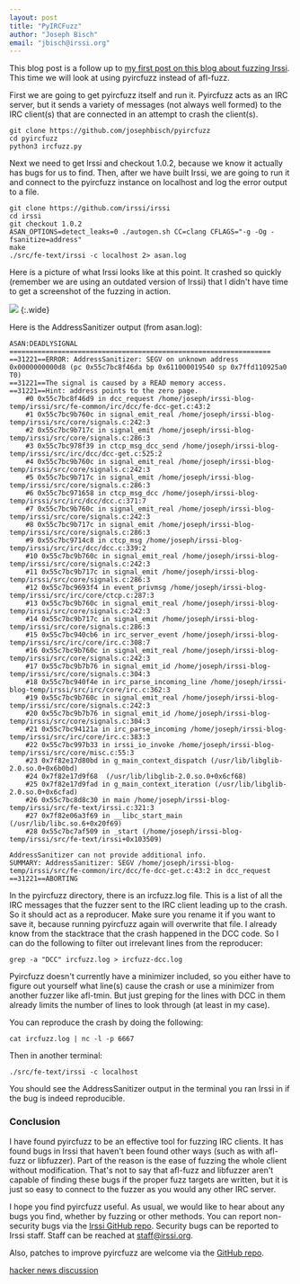 ```yaml
---
layout: post
title: "PyIRCFuzz"
author: "Joseph Bisch"
email: "jbisch@irssi.org"
---
```


This blog post is a follow up to [my first post on this blog about fuzzing
Irssi](https://irssi.org/2017/05/12/fuzzing-irssi/). This time we will look at
using pyircfuzz instead of afl-fuzz.

First we are going to get pyircfuzz itself and run it. Pyircfuzz acts as an IRC
server, but it sends a variety of messages (not always well formed) to the IRC
client(s) that are connected in an attempt to crash the client(s).

```
git clone https://github.com/josephbisch/pyircfuzz
cd pyircfuzz
python3 ircfuzz.py
```

Next we need to get Irssi and checkout 1.0.2, because we know it actually has
bugs for us to find. Then, after we have built Irssi, we are going to run it
and connect to the pyircfuzz instance on localhost and log the error output to
a file.

```
git clone https://github.com/irssi/irssi
cd irssi
git checkout 1.0.2
ASAN_OPTIONS=detect_leaks=0 ./autogen.sh CC=clang CFLAGS="-g -Og -fsanitize=address"
make
./src/fe-text/irssi -c localhost 2> asan.log
```

Here is a picture of what Irssi looks like at this point. It crashed so quickly
(remember we are using an outdated version of Irssi) that I didn't have time to
get a screenshot of the fuzzing in action.

<img style="max-width:100%" src="/images/irssi_pyircfuzz_crash.png" />
{:.wide}

Here is the AddressSanitizer output (from asan.log):


```
ASAN:DEADLYSIGNAL
=================================================================
==31221==ERROR: AddressSanitizer: SEGV on unknown address 0x0000000000d8 (pc 0x55c7bc8f46da bp 0x611000019540 sp 0x7ffd110925a0 T0)
==31221==The signal is caused by a READ memory access.
==31221==Hint: address points to the zero page.
    #0 0x55c7bc8f46d9 in dcc_request /home/joseph/irssi-blog-temp/irssi/src/fe-common/irc/dcc/fe-dcc-get.c:43:2
    #1 0x55c7bc9b760c in signal_emit_real /home/joseph/irssi-blog-temp/irssi/src/core/signals.c:242:3
    #2 0x55c7bc9b717c in signal_emit /home/joseph/irssi-blog-temp/irssi/src/core/signals.c:286:3
    #3 0x55c7bc978f39 in ctcp_msg_dcc_send /home/joseph/irssi-blog-temp/irssi/src/irc/dcc/dcc-get.c:525:2
    #4 0x55c7bc9b760c in signal_emit_real /home/joseph/irssi-blog-temp/irssi/src/core/signals.c:242:3
    #5 0x55c7bc9b717c in signal_emit /home/joseph/irssi-blog-temp/irssi/src/core/signals.c:286:3
    #6 0x55c7bc971658 in ctcp_msg_dcc /home/joseph/irssi-blog-temp/irssi/src/irc/dcc/dcc.c:371:7
    #7 0x55c7bc9b760c in signal_emit_real /home/joseph/irssi-blog-temp/irssi/src/core/signals.c:242:3
    #8 0x55c7bc9b717c in signal_emit /home/joseph/irssi-blog-temp/irssi/src/core/signals.c:286:3
    #9 0x55c7bc9714c8 in ctcp_msg /home/joseph/irssi-blog-temp/irssi/src/irc/dcc/dcc.c:339:2
    #10 0x55c7bc9b760c in signal_emit_real /home/joseph/irssi-blog-temp/irssi/src/core/signals.c:242:3
    #11 0x55c7bc9b717c in signal_emit /home/joseph/irssi-blog-temp/irssi/src/core/signals.c:286:3
    #12 0x55c7bc9693f4 in event_privmsg /home/joseph/irssi-blog-temp/irssi/src/irc/core/ctcp.c:287:3
    #13 0x55c7bc9b760c in signal_emit_real /home/joseph/irssi-blog-temp/irssi/src/core/signals.c:242:3
    #14 0x55c7bc9b717c in signal_emit /home/joseph/irssi-blog-temp/irssi/src/core/signals.c:286:3
    #15 0x55c7bc940cb6 in irc_server_event /home/joseph/irssi-blog-temp/irssi/src/irc/core/irc.c:308:7
    #16 0x55c7bc9b760c in signal_emit_real /home/joseph/irssi-blog-temp/irssi/src/core/signals.c:242:3
    #17 0x55c7bc9b7b76 in signal_emit_id /home/joseph/irssi-blog-temp/irssi/src/core/signals.c:304:3
    #18 0x55c7bc940f4e in irc_parse_incoming_line /home/joseph/irssi-blog-temp/irssi/src/irc/core/irc.c:362:3
    #19 0x55c7bc9b760c in signal_emit_real /home/joseph/irssi-blog-temp/irssi/src/core/signals.c:242:3
    #20 0x55c7bc9b7b76 in signal_emit_id /home/joseph/irssi-blog-temp/irssi/src/core/signals.c:304:3
    #21 0x55c7bc94121a in irc_parse_incoming /home/joseph/irssi-blog-temp/irssi/src/irc/core/irc.c:383:3
    #22 0x55c7bc997b33 in irssi_io_invoke /home/joseph/irssi-blog-temp/irssi/src/core/misc.c:55:3
    #23 0x7f82e17d80bd in g_main_context_dispatch (/usr/lib/libglib-2.0.so.0+0x6b0bd)
    #24 0x7f82e17d9f68  (/usr/lib/libglib-2.0.so.0+0x6cf68)
    #25 0x7f82e17d9fad in g_main_context_iteration (/usr/lib/libglib-2.0.so.0+0x6cfad)
    #26 0x55c7bc8d8c30 in main /home/joseph/irssi-blog-temp/irssi/src/fe-text/irssi.c:321:3
    #27 0x7f82e06a3f69 in __libc_start_main (/usr/lib/libc.so.6+0x20f69)
    #28 0x55c7bc7af509 in _start (/home/joseph/irssi-blog-temp/irssi/src/fe-text/irssi+0x103509)

AddressSanitizer can not provide additional info.
SUMMARY: AddressSanitizer: SEGV /home/joseph/irssi-blog-temp/irssi/src/fe-common/irc/dcc/fe-dcc-get.c:43:2 in dcc_request
==31221==ABORTING
```

In the pyircfuzz directory, there is an ircfuzz.log file. This is a list of all
the IRC messages that the fuzzer sent to the IRC client leading up to the
crash. So it should act as a reproducer. Make sure you rename it if you want to
save it, because running pyircfuzz again will overwrite that file. I already
know from the stacktrace that the crash happened in the DCC code. So I can do
the following to filter out irrelevant lines from the reproducer:

```
grep -a "DCC" ircfuzz.log > ircfuzz-dcc.log
```

Pyircfuzz doesn't currently have a minimizer included, so you either have to
figure out yourself what line(s) cause the crash or use a minimizer from
another fuzzer like afl-tmin. But just greping for the lines with DCC in them
already limits the number of lines to look through (at least in my case).

You can reproduce the crash by doing the following:

```
cat ircfuzz.log | nc -l -p 6667
```

Then in another terminal:

```
./src/fe-text/irssi -c localhost
```

You should see the AddressSanitizer output in the terminal you ran Irssi in if
the bug is indeed reproducible.

### Conclusion

I have found pyircfuzz to be an effective tool for fuzzing IRC clients. It has
found bugs in Irssi that haven't been found other ways (such as with afl-fuzz
or libfuzzer). Part of the reason is the ease of fuzzing the whole client
without modification. That's not to say that afl-fuzz and libfuzzer aren't
capable of finding these bugs if the proper fuzz targets are written, but it is
just so easy to connect to the fuzzer as you would any other IRC server.

I hope you find pyircfuzz useful. As usual, we would like to hear about any
bugs you find, whether by fuzzing or other methods. You can report non-security
bugs via the [Irssi GitHub repo](https://github.com/irssi/irssi). Security bugs
can be reported to Irssi staff. Staff can be reached at staff@irssi.org.

Also, patches to improve pyircfuzz are welcome via the [GitHub
repo](https://github.com/josephbisch/pyircfuzz).

[hacker news discussion](https://news.ycombinator.com/item?id=16230189)
